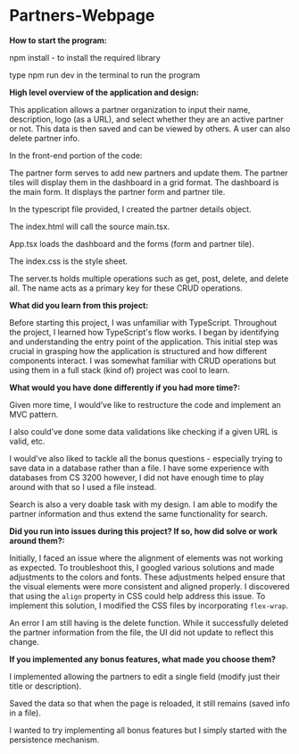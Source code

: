 # Partners-Webpage
**How to start the program:**

npm install - to install the required library

type npm run dev in the terminal to run the program

**High level overview of the application and design:**

This application allows a partner organization to input their name, description, logo (as a URL), and select whether they are an active partner or not. This data is then saved and can be viewed by others. A user can also delete partner info.  

In the front-end portion of the code:

The partner form serves to add new partners and update them. The partner tiles will display them in the dashboard in a grid format. The dashboard is the main form. It displays the partner form and partner tile.

In the typescript file provided, I created the partner details object.

The index.html will call the source main.tsx. 

App.tsx loads the dashboard and the forms (form and partner tile).

The index.css is the style sheet.

The server.ts holds multiple operations such as get, post, delete, and delete all. The name acts as a primary key for these CRUD operations. 

**What did you learn from this project:**

Before starting this project, I was unfamiliar with TypeScript. Throughout the project, I learned how TypeScript's flow works. I began by identifying and understanding the entry point of the application. This initial step was crucial in grasping how the application is structured and how different components interact. I was somewhat familiar with CRUD operations but using them in a full stack (kind of) project was cool to learn. 

**What would you have done differently if you had more time?:**

Given more time, I would’ve like to restructure the code and implement an MVC pattern. 

I also could’ve done some data validations like checking if a given URL is valid, etc.

I would’ve also liked to tackle all the bonus questions - especially trying to save data in a database rather than a file. I have some experience with databases from CS 3200 however, I did not have enough time to play around with that so I used a file instead.

Search is also a very doable task with my design. I am able to modify the partner information and thus extend the same functionality for search.

**Did you run into issues during this project? If so, how did solve or work around
them?:**

Initially, I faced an issue where the alignment of elements was not working as expected. To troubleshoot this, I googled various solutions and made adjustments to the colors and fonts. These adjustments helped ensure that the visual elements were more consistent and aligned properly. I discovered that using the `align` property in CSS could help address this issue. To implement this solution, I modified the CSS files by incorporating `flex-wrap`. 

An error I am still having is the delete function. While it successfully deleted the partner information from the file, the UI did not update to reflect this change. 

**If you implemented any bonus features, what made you choose them?**

I implemented allowing the partners to edit a single field (modify just
their title or description). 

Saved the data so that when the page is reloaded, it still remains (saved info in a file).

I wanted to try implementing all bonus features but I simply started with the persistence mechanism.
